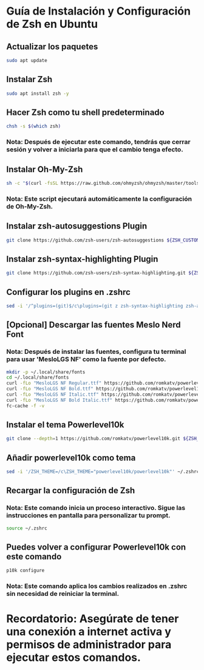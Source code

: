 # Guía de Instalación y Configuración de Zsh en Ubuntu

## Actualizar los paquetes
```bash
sudo apt update
```

## Instalar Zsh
```bash
sudo apt install zsh -y
```
## Hacer Zsh como tu shell predeterminado
```bash
chsh -s $(which zsh)
```
### Nota: Después de ejecutar este comando, tendrás que cerrar sesión y volver a iniciarla para que el cambio tenga efecto.

## Instalar Oh-My-Zsh
```bash
sh -c "$(curl -fsSL https://raw.github.com/ohmyzsh/ohmyzsh/master/tools/install.sh)"
```
### Nota: Este script ejecutará automáticamente la configuración de Oh-My-Zsh.

## Instalar zsh-autosuggestions Plugin
```bash
git clone https://github.com/zsh-users/zsh-autosuggestions ${ZSH_CUSTOM:-~/.oh-my-zsh/custom}/plugins/zsh-autosuggestions
```

## Instalar zsh-syntax-highlighting Plugin
```bash
git clone https://github.com/zsh-users/zsh-syntax-highlighting.git ${ZSH_CUSTOM:-~/.oh-my-zsh/custom}/plugins/zsh-syntax-highlighting
```

## Configurar los plugins en .zshrc
```bash
sed -i '/^plugins=(git)$/c\plugins=(git z zsh-syntax-highlighting zsh-autosuggestions docker sudo web-search copyfile jsontools)' ~/.zshrc && source ~/.zshrc
```

## [Opcional] Descargar las fuentes Meslo Nerd Font
### Nota: Después de instalar las fuentes, configura tu terminal para usar 'MesloLGS NF' como la fuente por defecto.
```bash
mkdir -p ~/.local/share/fonts
cd ~/.local/share/fonts
curl -fLo "MesloLGS NF Regular.ttf" https://github.com/romkatv/powerlevel10k-media/raw/master/MesloLGS%20NF%20Regular.ttf
curl -fLo "MesloLGS NF Bold.ttf" https://github.com/romkatv/powerlevel10k-media/raw/master/MesloLGS%20NF%20Bold.ttf
curl -fLo "MesloLGS NF Italic.ttf" https://github.com/romkatv/powerlevel10k-media/raw/master/MesloLGS%20NF%20Italic.ttf
curl -fLo "MesloLGS NF Bold Italic.ttf" https://github.com/romkatv/powerlevel10k-media/raw/master/MesloLGS%20NF%20Bold%20Italic.ttf
fc-cache -f -v
```
## Instalar el tema Powerlevel10k
```bash
git clone --depth=1 https://github.com/romkatv/powerlevel10k.git ${ZSH_CUSTOM:-$HOME/.oh-my-zsh/custom}/themes/powerlevel10k
```
## Añadir powerlevel10k como tema
```bash
sed -i '/ZSH_THEME=/c\ZSH_THEME="powerlevel10k/powerlevel10k"' ~/.zshrc
```
## Recargar la configuración de Zsh
### Nota: Este comando inicia un proceso interactivo. Sigue las instrucciones en pantalla para personalizar tu prompt.
```bash
source ~/.zshrc
```
## Puedes volver a configurar Powerlevel10k con este comando
```bash
p10k configure
```
### Nota: Este comando aplica los cambios realizados en .zshrc sin necesidad de reiniciar la terminal.

# Recordatorio: Asegúrate de tener una conexión a internet activa y permisos de administrador para ejecutar estos comandos.
